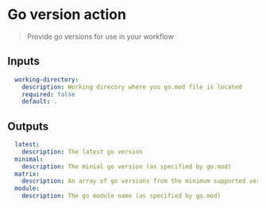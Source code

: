 # Go version action

> Provide go versions for use in your workflow

## Inputs

```yaml
  working-directory:
    description: Working direcory where you go.mod file is located
    required: false
    default: .
```

## Outputs

```yaml
  latest:
    description: The latest go version
  minimal:
    description: The minial go version (as specified by go.mod)
  matrix:
    description: An array of go versions from the minimum supported version to the latest released version
  module:
    description: The go module name (as specified by go.mod)
```
